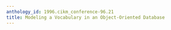 ```yaml
---
anthology_id: 1996.cikm_conference-96.21
title: Modeling a Vocabulary in an Object-Oriented Database
---
```

